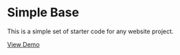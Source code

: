 # Simple Base
This is a simple set of starter code for any website project.

[View Demo](https://kccnma.github.io/simplebase/)
